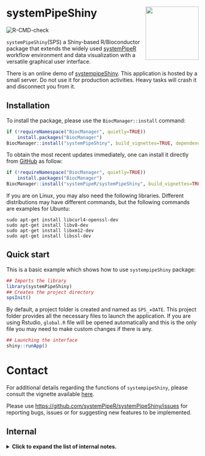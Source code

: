 
# systemPipeShiny <img src="https://github.com/systemPipeR/systemPipeShiny-book/blob/master/img/sps.png?raw=true" align="right" height="139" />

<!-- badges: start -->
![R-CMD-check](https://github.com/systemPipeR/systemPipeShiny/workflows/R-CMD-check/badge.svg)
<!-- badges: end -->

`systemPipeShiny`(SPS) a Shiny-based R/Bioconductor package that extends the widely used 
[systemPipeR](http://www.bioconductor.org/packages/release/bioc/html/systemPipeR.html) workflow environment and data visualization with a versatile graphical user interface.

There is an online demo of [systempipeShiny](https://tgirke.shinyapps.io/systemPipeShiny/). 
This application is hosted by a small server. Do not use it for production activities. 
Heavy tasks will crash it and disconnect you from it. 

## Installation

To install the package, please use the `BiocManager::install` command:

``` r
if (!requireNamespace("BiocManager", quietly=TRUE))
    install.packages("BiocManager")
BiocManager::install("systemPipeShiny", build_vignettes=TRUE, dependencies=TRUE)

```
To obtain the most recent updates immediately, one can install it directly from 
[GitHub](https://github.com/systemPipeR/systemPipeShiny) as follow:

``` r
if (!requireNamespace("BiocManager", quietly=TRUE))
    install.packages("BiocManager")
BiocManager::install("systemPipeR/systemPipeShiny", build_vignettes=TRUE, dependencies=TRUE)
```

If you are on Linux, you may also need the following libraries. Different distributions 
may have different commands, but the following commands are examples for Ubuntu:

```
sudo apt-get install libcurl4-openssl-dev
sudo apt-get install libv8-dev
sudo apt-get install libxm12-dev
sudo apt-get install libssl-dev
```

## Quick start

This is a basic example which shows how to use `systempipeShiny` package:

``` r
## Imports the library
library(systemPipeShiny)
## Creates the project directory
spsInit()
```

By default, a project folder is created and named as `SPS_`+`DATE`. 
This project folder provides all the necessary files to launch the application. If you are using Rstudio, `global.R` file will be opened automatically and this is the only file you may need to make custom changes if there is any.

``` r
## Launching the interface
shiny::runApp()
```

# Contact

For additional details regarding the functions of `systempipeShiny`, please consult 
the vignette available [here](https://systempipe.org/systemPipeShiny/articles/systemPipeShiny.html).
 
Please use https://github.com/systemPipeR/systemPipeShiny/issues for reporting bugs, 
issues or for suggesting new features to be implemented.

## Internal 

<details>
<summary><b>
Click to expand the list of internal notes.
</b></summary>  

### Run to update the website (./docs/ folder)

``` r
pkgdown::build_site()
```

### Running roxygen

```r
roxygen2::roxygenise()
```

### TODO

See [github projects](https://github.com/systemPipeR/systemPipeShiny/projects)

</details>

